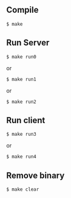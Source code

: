 ## Compile

    $ make
    
## Run Server

    $ make run0
or

    $ make run1
or

    $ make run2

## Run client

    $ make run3
or

    $ make run4
    
## Remove binary

    $ make clear